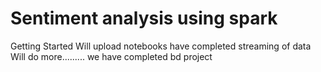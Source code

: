 # Sentiment analysis using spark


Getting Started
Will upload notebooks
have completed streaming of data 
Will do more.........
we have completed bd project

